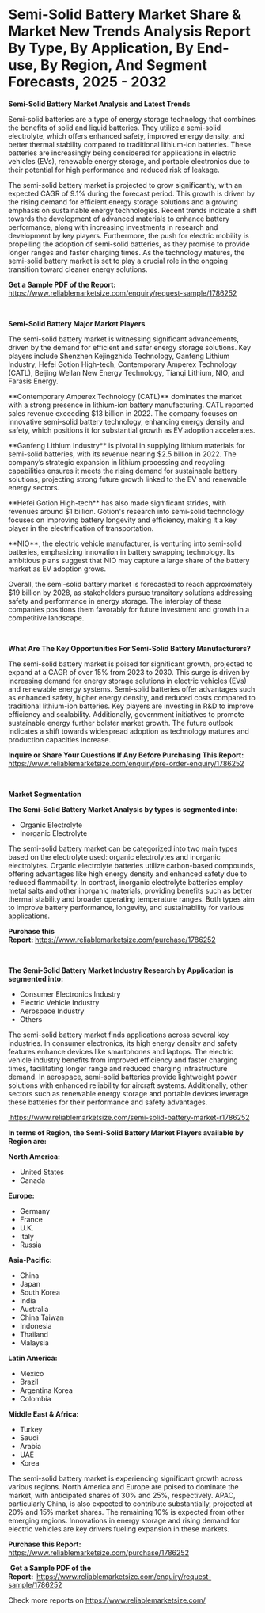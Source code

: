 <p><h1>Semi-Solid Battery Market Share & Market New Trends Analysis Report By Type, By Application, By End-use, By Region, And Segment Forecasts, 2025 - 2032</h1></p><p><strong>Semi-Solid Battery Market Analysis and Latest Trends</strong></p>
<p><p>Semi-solid batteries are a type of energy storage technology that combines the benefits of solid and liquid batteries. They utilize a semi-solid electrolyte, which offers enhanced safety, improved energy density, and better thermal stability compared to traditional lithium-ion batteries. These batteries are increasingly being considered for applications in electric vehicles (EVs), renewable energy storage, and portable electronics due to their potential for high performance and reduced risk of leakage.</p><p>The semi-solid battery market is projected to grow significantly, with an expected CAGR of 9.1% during the forecast period. This growth is driven by the rising demand for efficient energy storage solutions and a growing emphasis on sustainable energy technologies. Recent trends indicate a shift towards the development of advanced materials to enhance battery performance, along with increasing investments in research and development by key players. Furthermore, the push for electric mobility is propelling the adoption of semi-solid batteries, as they promise to provide longer ranges and faster charging times. As the technology matures, the semi-solid battery market is set to play a crucial role in the ongoing transition toward cleaner energy solutions.</p></p>
<p><strong>Get a Sample PDF of the Report:&nbsp;</strong> <a href="https://www.reliablemarketsize.com/enquiry/request-sample/1786252?utm_campaign=2628&utm_medium=2&utm_source=Github&utm_content=ia&utm_term=25032025&utm_id=semi-solid-battery">https://www.reliablemarketsize.com/enquiry/request-sample/1786252</a></p>
<p>&nbsp;</p>
<p><strong>Semi-Solid Battery Major Market Players</strong></p>
<p><p>The semi-solid battery market is witnessing significant advancements, driven by the demand for efficient and safer energy storage solutions. Key players include Shenzhen Kejingzhida Technology, Ganfeng Lithium Industry, Hefei Gotion High-tech, Contemporary Amperex Technology (CATL), Beijing Weilan New Energy Technology, Tianqi Lithium, NIO, and Farasis Energy.</p><p>**Contemporary Amperex Technology (CATL)** dominates the market with a strong presence in lithium-ion battery manufacturing. CATL reported sales revenue exceeding $13 billion in 2022. The company focuses on innovative semi-solid battery technology, enhancing energy density and safety, which positions it for substantial growth as EV adoption accelerates.</p><p>**Ganfeng Lithium Industry** is pivotal in supplying lithium materials for semi-solid batteries, with its revenue nearing $2.5 billion in 2022. The company’s strategic expansion in lithium processing and recycling capabilities ensures it meets the rising demand for sustainable battery solutions, projecting strong future growth linked to the EV and renewable energy sectors.</p><p>**Hefei Gotion High-tech** has also made significant strides, with revenues around $1 billion. Gotion's research into semi-solid technology focuses on improving battery longevity and efficiency, making it a key player in the electrification of transportation.</p><p>**NIO**, the electric vehicle manufacturer, is venturing into semi-solid batteries, emphasizing innovation in battery swapping technology. Its ambitious plans suggest that NIO may capture a large share of the battery market as EV adoption grows.</p><p>Overall, the semi-solid battery market is forecasted to reach approximately $19 billion by 2028, as stakeholders pursue transitory solutions addressing safety and performance in energy storage. The interplay of these companies positions them favorably for future investment and growth in a competitive landscape.</p></p>
<p>&nbsp;</p>
<p><strong>What Are The Key Opportunities For Semi-Solid Battery Manufacturers?</strong></p>
<p><p>The semi-solid battery market is poised for significant growth, projected to expand at a CAGR of over 15% from 2023 to 2030. This surge is driven by increasing demand for energy storage solutions in electric vehicles (EVs) and renewable energy systems. Semi-solid batteries offer advantages such as enhanced safety, higher energy density, and reduced costs compared to traditional lithium-ion batteries. Key players are investing in R&D to improve efficiency and scalability. Additionally, government initiatives to promote sustainable energy further bolster market growth. The future outlook indicates a shift towards widespread adoption as technology matures and production capacities increase.</p></p>
<p><strong>Inquire or Share Your Questions If Any Before Purchasing This Report:</strong> <a href="https://www.reliablemarketsize.com/enquiry/pre-order-enquiry/1786252?utm_campaign=2628&utm_medium=2&utm_source=Github&utm_content=ia&utm_term=25032025&utm_id=semi-solid-battery">https://www.reliablemarketsize.com/enquiry/pre-order-enquiry/1786252</a></p>
<p>&nbsp;</p>
<p><strong>Market Segmentation</strong></p>
<p><strong>The Semi-Solid Battery Market Analysis by types is segmented into:</strong></p>
<p><ul><li>Organic Electrolyte</li><li>Inorganic Electrolyte</li></ul></p>
<p><p>The semi-solid battery market can be categorized into two main types based on the electrolyte used: organic electrolytes and inorganic electrolytes. Organic electrolyte batteries utilize carbon-based compounds, offering advantages like high energy density and enhanced safety due to reduced flammability. In contrast, inorganic electrolyte batteries employ metal salts and other inorganic materials, providing benefits such as better thermal stability and broader operating temperature ranges. Both types aim to improve battery performance, longevity, and sustainability for various applications.</p></p>
<p><strong>Purchase this Report:&nbsp;</strong><a href="https://www.reliablemarketsize.com/purchase/1786252?utm_campaign=2628&utm_medium=2&utm_source=Github&utm_content=ia&utm_term=25032025&utm_id=semi-solid-battery">https://www.reliablemarketsize.com/purchase/1786252</a></p>
<p>&nbsp;</p>
<p><strong>The Semi-Solid Battery Market Industry Research by Application is segmented into:</strong></p>
<p><ul><li>Consumer Electronics Industry</li><li>Electric Vehicle Industry</li><li>Aerospace Industry</li><li>Others</li></ul></p>
<p><p>The semi-solid battery market finds applications across several key industries. In consumer electronics, its high energy density and safety features enhance devices like smartphones and laptops. The electric vehicle industry benefits from improved efficiency and faster charging times, facilitating longer range and reduced charging infrastructure demand. In aerospace, semi-solid batteries provide lightweight power solutions with enhanced reliability for aircraft systems. Additionally, other sectors such as renewable energy storage and portable devices leverage these batteries for their performance and safety advantages.</p></p>
<p><a href="https://www.reliablemarketsize.com/semi-solid-battery-market-r1786252?utm_campaign=2628&utm_medium=2&utm_source=Github&utm_content=ia&utm_term=25032025&utm_id=semi-solid-battery">&nbsp;https://www.reliablemarketsize.com/semi-solid-battery-market-r1786252</a></p>
<p><strong>In terms of Region, the Semi-Solid Battery Market Players available by Region are:</strong></p>
<p>
    <p> <strong> North America: </strong>
        <ul>
            <li>United States</li>
            <li>Canada</li>
        </ul>
        </p> 
    <p> <strong> Europe: </strong>
        <ul>
            <li>Germany</li>
            <li>France</li>
            <li>U.K.</li>
            <li>Italy</li>
            <li>Russia</li>
        </ul>
        </p> 
    <p> <strong> Asia-Pacific: </strong>
        <ul>
            <li>China</li>
            <li>Japan</li>
            <li>South Korea</li>
            <li>India</li>
            <li>Australia</li>
            <li>China Taiwan</li>
            <li>Indonesia</li>
            <li>Thailand</li>
            <li>Malaysia</li>
        </ul>
        </p> 
    <p> <strong> Latin America: </strong>
        <ul>
            <li>Mexico</li>
            <li>Brazil</li>
            <li>Argentina Korea</li>
            <li>Colombia</li>
        </ul>
        </p> 
    <p> <strong> Middle East & Africa: </strong>
        <ul>
            <li>Turkey</li>
            <li>Saudi</li>
            <li>Arabia</li>
            <li>UAE</li>
            <li>Korea</li>
        </ul>
    </p>
    </p>
<p><p>The semi-solid battery market is experiencing significant growth across various regions. North America and Europe are poised to dominate the market, with anticipated shares of 30% and 25%, respectively. APAC, particularly China, is also expected to contribute substantially, projected at 20% and 15% market shares. The remaining 10% is expected from other emerging regions. Innovations in energy storage and rising demand for electric vehicles are key drivers fueling expansion in these markets.</p></p>
<p><strong>Purchase this Report: </strong><a href="https://www.reliablemarketsize.com/purchase/1786252?utm_campaign=2628&utm_medium=2&utm_source=Github&utm_content=ia&utm_term=25032025&utm_id=semi-solid-battery">https://www.reliablemarketsize.com/purchase/1786252</a></p>
<p>&nbsp;<strong>Get a Sample PDF of the Report:&nbsp;&nbsp;</strong><a href="https://www.reliablemarketsize.com/enquiry/request-sample/1786252?utm_campaign=2628&utm_medium=2&utm_source=Github&utm_content=ia&utm_term=25032025&utm_id=semi-solid-battery">https://www.reliablemarketsize.com/enquiry/request-sample/1786252</a></p>
<p><strong></strong></p>
<p>Check more reports on <a href="https://www.reliablemarketsize.com/?utm_campaign=2628&utm_medium=2&utm_source=Github&utm_content=ia&utm_term=25032025&utm_id=semi-solid-battery">https://www.reliablemarketsize.com/</a></p>